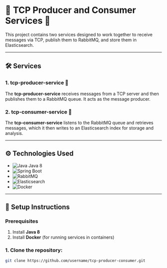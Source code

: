 # 🚀 **TCP Producer and Consumer Services** 🚀

This project contains two services designed to work together to receive messages via TCP, publish them to RabbitMQ, and store them in Elasticsearch.

---

## 🛠️ **Services**

### 1. **tcp-producer-service** 📡
The **tcp-producer-service** receives messages from a TCP server and then publishes them to a RabbitMQ queue. It acts as the message producer.

### 2. **tcp-consumer-service** 🔄
The **tcp-consumer-service** listens to the RabbitMQ queue and retrieves messages, which it then writes to an Elasticsearch index for storage and analysis.

---

## ⚙️ **Technologies Used**

- ![Java](https://img.shields.io/badge/Java-8-blue) Java 8
- ![Spring Boot](https://img.shields.io/badge/Spring_Boot-2.5.4-blue)
- ![RabbitMQ](https://img.shields.io/badge/RabbitMQ-v3.8.16-blue)
- ![Elasticsearch](https://img.shields.io/badge/Elasticsearch-7.10-blue)
- ![Docker](https://img.shields.io/badge/Docker-v20.10-blue)

---

## 🔧 **Setup Instructions**

### Prerequisites

1. Install **Java 8**
2. Install **Docker** (for running services in containers)

### 1. **Clone the repository:**
   ```bash
   git clone https://github.com/username/tcp-producer-consumer.git
